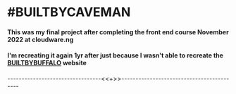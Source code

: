 <h1>#BUILTBYCAVEMAN</h1>
<h4>This was my final project after completing the front end course November 2022 at cloudware.ng</h4>
<h4>I'm recreating it again 1yr after just because I wasn't able to recreate the <a href="https://builtbybuffalo.com/">BUILTBYBUFFALO</a> website</h4>
---------------------------------<<+>>------------------------------------------

